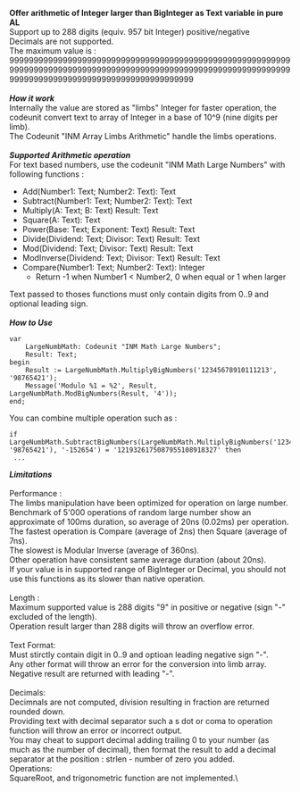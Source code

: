 
**Offer arithmetic of Integer larger than BigInteger as Text variable in pure AL**\
Support up to 288 digits (equiv. 957 bit Integer) positive/negative\
Decimals are not supported.\
The maximum value is : \
9999999999999999999999999999999999999999999999999999999999999999999999999999999999999999999999999999999999999999999999999999999999999999999999999999999999\
\
***How it work***
\
Internally the value are stored as "limbs" Integer for faster operation, the codeunit convert text to array of Integer in a base of 10^9 (nine digits per limb).\
The Codeunit "INM Array Limbs Arithmetic" handle the limbs operations.\
\
 ***Supported Arithmetic operation***
\
For text based numbers, use the codeunit "INM Math Large Numbers" with following functions :

- Add(Number1: Text; Number2: Text): Text
- Subtract(Number1: Text; Number2: Text): Text
- Multiply(A: Text; B: Text) Result: Text
- Square(A: Text): Text
- Power(Base: Text; Exponent: Text) Result: Text
- Divide(Dividend: Text; Divisor: Text) Result: Text
- Mod(Dividend: Text; Divisor: Text) Result: Text
- ModInverse(Dividend: Text; Divisor: Text) Result: Text
- Compare(Number1: Text; Number2: Text): Integer
	-  	Return -1 when Number1 < Number2, 0 when equal or 1 when larger

Text passed to thoses functions must only contain digits from 0..9 and optional leading sign.\
\
***How to Use***


    var
	    LargeNumbMath: Codeunit "INM Math Large Numbers";
	    Result: Text;
    begin
	    Result := LargeNumbMath.MultiplyBigNumbers('12345678910111213', '98765421');
	    Message('Modulo %1 = %2', Result, LargeNumbMath.ModBigNumbers(Result, '4'));
    end;

You can combine multiple operation such as :


    if LargeNumbMath.SubtractBigNumbers(LargeNumbMath.MultiplyBigNumbers('12345678910111213', '98765421'), '-152654') = '1219326175087955108918327' then
     ...


***Limitations***
\
\
Performance :\
The limbs manipulation have been optimized for operation on large number.
Benchmark of 5'000 operations of random large number show an approximate of 100ms duration, so average of 20ns (0.02ms) per operation.\
The fastest operation is Compare (average of 2ns) then Square (average of 7ns).\
The slowest is Modular Inverse (average of 360ns).\
Other operation have consistent same average duration (about 20ns).\
If your value is in supported range of BigInteger or Decimal, you should not use this functions as its slower than native operation.\
\
Length :\
Maximum supported value is 288 digits "9" in positive or negative (sign "-" excluded of the length).\
Operation result larger than 288 digits will throw an overflow error.\
\
Text Format:\
Must stirctly contain digit in 0..9 and optioan leading negative sign "-".\
Any other format will throw an error for the conversion into limb array.\
Negative result are returned with leading "-".\
\
Decimals:\
Decimnals are not computed, division resulting in fraction are returned rounded down.\
Providing text with decimal separator such a s dot or coma to operation function will throw an error or incorrect output.\
You may cheat to support decimal adding trailing 0 to your number (as much as the number of decimal), then format the result to add a decimal separator at the position : strlen - number of zero you added.
\
Operations:\
SquareRoot, and trigonometric function are not implemented.\

